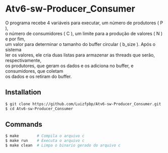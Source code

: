 # Atv6-sw-Producer_Consumer
  O programa recebe 4 variáveis para executar, um número de produtores ( P ), </br>
o número de consumidores ( C ), um limite para a produção de valores ( N ) e por fim, </br>
um valor para determinar o tamanho do buffer circular ( b_size ). Após o sistema </br>
ler os valores, ele cria duas listas para armazenar as threads que serão, respectivamente, </br>
os produtores, que geram os dados e os adiciona no buffer, e consumidores, que coletam </br>
os dados e os retiram do buffer. </br>

## Installation
```bash
$ git clone https://github.com/Luizfpbp/Atv6-sw-Producer_Consumer.git
$ cd Atv6-sw-Producer_Consumer
```

## Commands
```bash
$ make        # Compila o arquivo c       
$ make run    # Executa o arquivo c
$ make clean  # Limpa o binario gerado do arquivo c
```
